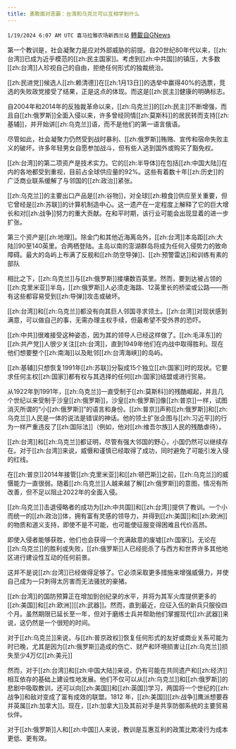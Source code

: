 ```yaml
---
title: 勇敢面对恶霸：台湾和乌克兰可以互相学到什么
---
```

`1/19/2024 6:07 AM UTC 喜马拉雅农场新西兰站` [轉載自GNews](https://gnews.org/articles/2234406)

第一个教训是，社会凝聚力是应对外部威胁的前提。自20世纪80年代以来，[[zh:台湾]]已成为近乎模范的[[zh:民主国家]]。考虑到[[zh:中共国]]的镇压，大多数[[zh:台湾]]人珍视自己的自由，拒绝任何形式的独裁统治。

[[zh:民进党]]候选人[[zh:赖清德]]在[[zh:1月13日]]的选举中赢得40%的选票，竞选的失败政党接受了结果，正是这点的体现。而这是[[zh:民主]]健康的明确标志。

自2004年和2014年的反独裁革命以来，[[zh:乌克兰]]的[[zh:民主]]不断增强，而且自[[zh:俄罗斯]]全面入侵以来，许多曾经同情[[zh:莫斯科]]的居民转而支持[[zh:基辅]]，并开始讲[[zh:乌克兰]]语，而不是他们的第一语言俄语。

尽管如此，社会凝聚力仍然受到战时暴利、[[zh:俄罗斯]]贿赂、宣传和宿命失败主义的破坏。许多年轻男女自愿参加战斗，但有些人逃到国外或购买了豁免权。

[[zh:台湾]]的第二项资产是技术实力。它的[[zh:半导体]]在包括[[zh:中国大陆]]在内的各地都受到重视，目前占全球供应量的92%。这些有着数十年[[zh:历史]]的广泛商业联系缓解了与邻国的[[zh:政治]]紧张。

[[zh:乌克兰]]的主要出口产品是[[zh:谷物]]，对全球[[zh:粮食]]供应至关重要，但它曾经是[[zh:苏联]]的计算机制造中心。这一遗产在一定程度上解释了它的巨大增长和对[[zh:战争]]努力的重大贡献。在和平时期，该行业可能会出现显着的进一步扩张。

第三个资产是[[zh:地理]]。除金门和其他近海离岛外，[[zh:台湾]]本岛距[[zh:大陆]]90至140英里。​​​​​​​​​​​​​​​​​​​​​合两栖登陆。主岛以南的澎湖群岛将成为任何入侵势力的致命障碍。最大的岛屿上布满了反舰和[[zh:防空导弹]]、[[zh:预警雷达]]和训练有素的部队

相比之下，[[zh:乌克兰]]与[[zh:俄罗斯]]接壤数百英里。然而，要到达被占领的[[zh:克里米亚]]半岛，[[zh:俄罗斯]]人必须走海路、12英里长的桥梁或公路——所有这些都容易受到[[zh:导弹]]攻击或破坏。

[[zh:台湾]]和[[zh:乌克兰]]都没有向其巨人邻国寻求领土。[[zh:台湾]]对现状感到满意，可以做自己的事，无需办理主权手续，但最希望不受外界的恐吓。

[[zh:中共]]很难接受这种姿态，因为其的领导人已经这样做了。[[zh:毛泽东]]的[[zh:共产党]]人很少关注[[zh:台湾]]，直到1949年他们在内战中取得胜利。现在他们想要整个[[zh:南海]]以及毗邻[[zh:台湾海峡]]的岛屿。

[[zh:基辅]]只想恢复1991年[[zh:苏联]]分裂成15个独立[[zh:国家]]时的现状。它要求任何主权[[zh:国家]]都有权与其选择的任何[[zh:国家]]结盟或进行贸易。

从1922年到1991年，[[zh:乌克兰]]一直受制于[[zh:莫斯科]]的残酷崛起，并且几个世纪以来受制于沙皇[[zh:俄罗斯]]，沙皇[[zh:俄罗斯]]像[[zh:普京]]一样，试图消灭所谓的“小[[zh:俄罗斯]]”的语言和身份。[[zh:普京]]声称[[zh:俄罗斯]]和[[zh:乌克兰]]人民是一体的说法是错误的神话。他的领土扩张企图与[[zh:习近平]]的行为一样严重违反了[[zh:国际法]]（例如，他对[[zh:维吾尔族]]人民的残酷虐待）。

[[zh:台湾]]和[[zh:乌克兰]]都证明，尽管有强大邻国的野心，小国仍然可以继续存在。对于[[zh:台湾]]来说，威慑和谨慎已经取得了成功，同时避免了可能引发入侵的红线。

在[[zh:普京]]2014年接管[[zh:克里米亚]]和[[zh:顿巴斯]]之前，[[zh:乌克兰]]的威慑能力一直很弱。随着[[zh:乌克兰]]人越来越了解[[zh:俄罗斯]]的意图，情况有所改善，但不足以阻止2022年的全面入侵。

[[zh:乌克兰]]击退侵略者的成功为[[zh:中共国]]和[[zh:台湾]]提供了教训。一个小而统一的[[zh:政治]]体，拥有富有灵感的领导力，并得到[[zh:美国]]和[[zh:欧洲]]的物质和道义支持，即使不是不可能，也可能使征服变得困难且代价高昂。

即使入侵者能够获胜，他们也会获得一个充满敌意的废墟[[zh:国家]]。无论在[[zh:乌克兰]]的胜利或失败，[[zh:俄罗斯]]人已经扼杀了与西方和世界许多其他地区进行建设性互动的任何前景。

这并不是说[[zh:台湾]]已经做得足够了。它必须采取更多措施来增强威慑力，并使自己成为一只刺得太厉害而无法骚扰的豪猪。

[[zh:台湾]]的国防预算正在增加到创纪录的水平，并将为其军火库提供更多的[[zh:美国]]和[[zh:欧洲]][[zh:武器]]。然而，直到最近，应征入伍的新兵只服役四个月。虽然期限已延长至一年，但对于磨练士兵并帮助他们掌握现代[[zh:武器]]来说，这仍然是一个很短的时间。

对于[[zh:乌克兰]]来说，与[[zh:普京政权]]恢复任何形式的友好或商业关系可能为时已晚，尤其是因为[[zh:俄罗斯]]造成的伤亡、财产和环境损害让[[zh:乌克兰]]损失至少4万亿[[zh:美元]]

然而，对于[[zh:台湾]]和[[zh:中国大陆]]来说，仍有可能在共同遗产和[[zh:经济]]相互依存的基础上建设性地发展。他们不仅可以从[[zh:乌克兰]]和[[zh:俄罗斯]]的悲剧中吸取教训，还可以向[[zh:美国]]和[[zh:英国]]学习，两国将一个世纪的[[zh:战争]]和敌对变成了富有成效的联盟。1812 年，[[zh:美国]][[zh:战争]]鹰派想要吞并英属[[zh:加拿大]]。现在，[[zh:加拿大]]及其前对手是共享防御系统的主要贸易伙伴。

对于[[zh:俄罗斯]]人和[[zh:中国]]人来说，教训是互惠互利的政策比欺凌行为成本更低、更有效。

